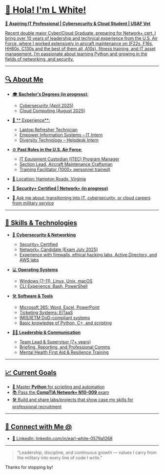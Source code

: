 <a href="https://www.linkedin.com/in/earl-white-0579a1268"/>

# 👋 Hola! I'm L White!

🔧 **Aspiring IT Professional | Cybersecurity & Cloud Student | USAF Vet**

Recent double major Cyber/Cloud Graduate, preparing for Network+ cert. I bring over 10 years of leadership and technical experience from the U.S. Air Force, where I worked extensively in aircraft maintenance on (F22s, F16s, HH60s, C130s and the best of them all, A10s), fitness training, and IT asset management. I’m passionate about learning Python and growing in the fields of networking, and security.

---

## 🔍 About Me

- 🎓 **Bachelor's Degrees (in progress)**:  
  - Cybersecurity (April 2025)  
  - Cloud Computing (August 2025)  

- 💼 ** Experience**:  
  - Laptop Refresher Technician
  - Empower Information Systems – IT Intern  
  - Diversity Technology – Helpdesk Intern
  

- ⚙️ **Past Roles in the U.S. Air Force**:  
  - IT Equipment Custodian (ITEC) Program Manager  
  - Section Lead, Aircraft Maintenance Craftsman  
  - Training Facilitator (1000+ personnel trained)

- 📍 Location: Hampton Roads, Virginia  
- 📜 **Security+ Certified | Network+ (in progress)**  
- 💬 Ask me about: transitioning into IT, cybersecurity, or cloud careers from military service

---

## 🚀 Skills & Technologies

- 🔐 **Cybersecurity & Networking**  
  - Security+ Certified  
  - Network+ Candidate (Exam July 2025)  
  - Experience with firewalls, ethical hacking labs, Active Directory, and AWS labs

- 💻 **Operating Systems**  
  - Windows (7–11), Linux, Unix, macOS  
  - CLI Experience: Bash, PowerShell

- 🛠 **Software & Tools**  
  - Microsoft 365: Word, Excel, PowerPoint  
  - Ticketing Systems: EITaaS  
  - IMIS/IETM DoD-compliant systems  
  - Basic knowledge of Python, C+, and scripting

- 👨‍🏫 **Leadership & Communication**  
  - Team Lead & Supervisor (7+ years)  
  - Briefing, Reporting, and Professional Comms  
  - Mental Health First Aid & Resilience Training

---

## 📈 Current Goals

- 🧠 Master **Python** for scripting and automation  
- 📚 Pass the **CompTIA Network+ N10-009** exam  
- 🛠 Build and share labs/projects that show case my skills for professional recruitment

---

## 🔗 Connect with Me @

- 🔗 LinkedIn: [linkedin.com/in/earl-white-0579a1268](https://www.linkedin.com/in/earl-white-0579a1268)  


---

> "Leadership, discipline, and continuous growth — values I carry from the military into every line of code I write."

Thanks for stopping by!


